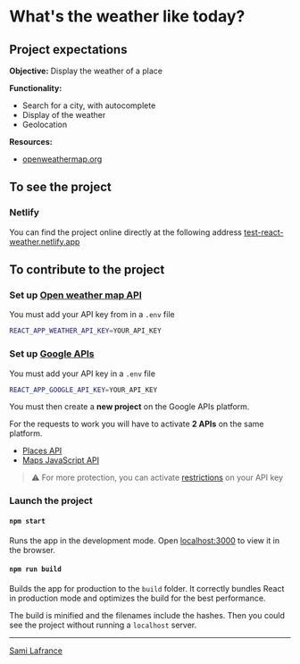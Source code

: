 # What's the weather like today?

## Project expectations

**Objective:** Display the weather of a place

**Functionality:**

- Search for a city, with autocomplete
- Display of the weather
- Geolocation

**Resources:**

- [openweathermap.org](https://home.openweathermap.org)

## To see the project

### Netlify

You can find the project online directly at the following address [test-react-weather.netlify.app](https://test-react-weather.netlify.app)

## To contribute to the project

### Set up [Open weather map API](https://openweathermap.org/api)

You must add your API key from in a `.env` file

```bash
REACT_APP_WEATHER_API_KEY=YOUR_API_KEY
```

### Set up [Google APIs](https://console.cloud.google.com/apis/library?filter=category:maps)

You must add your API key in a `.env` file

```bash
REACT_APP_GOOGLE_API_KEY=YOUR_API_KEY
```

You must then create a **new project** on the Google APIs platform.

For the requests to work you will have to activate **2 APIs** on the same platform.

- [Places API](https://console.cloud.google.com/apis/library/places-backend.googleapis.com?filter=category:maps&id=ecefdd63-ee2b-4751-b6c3-8e9113791baf)
- [Maps JavaScript API](https://console.cloud.google.com/apis/library/maps-backend.googleapis.com?filter=category:maps&id=fd73ab50-9916-4cde-a0f6-dc8be0a0d425)

> ⚠️ For more protection, you can activate [restrictions](https://console.cloud.google.com/apis/credentials/key/2addfa09-f3f4-4b52-8d8c-7d9888d33461) on your API key

### Launch the project

#### `npm start`

Runs the app in the development mode.
Open [localhost:3000](http://localhost:3000) to view it in the browser.

#### `npm run build`

Builds the app for production to the `build` folder.
It correctly bundles React in production mode and optimizes the build for the best performance.

The build is minified and the filenames include the hashes.
Then you could see the project without running a `localhost` server.

---

[Sami Lafrance](https://www.samilafrance.com/)
